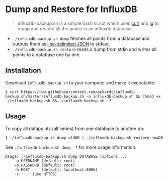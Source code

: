 # Dump and Restore for InfluxDB

> influxdb-backup.sh is a simple bash script which uses [curl](http://curl.haxx.se/) and
> [jq](http://stedolan.github.io/jq/) to dump and restore all the points in an influxdb
> database.

* `./influxdb-backup.sh dump` fetches all points from a database and outputs them as [line-delimited JSON](http://en.wikipedia.org/wiki/Line_Delimited_JSON) to stdout.
* `./influxdb-backup.sh restore` reads a dump from stdin and writes all points to a database one by one.

## Installation

Download `influxdb-backup.sh` to your computer and make it executable:

```
$ curl https://raw.githubusercontent.com/eckardt/influxdb-backup.sh/master/influxdb-backup.sh -o influxdb-backup.sh && chmod +x ./influxdb-backup.sh && ./influxdb-backup.sh -?
```

## Usage

To copy all datapoints (all series) from one database to another do:

```
$ ./influxdb-backup.sh dump oldDB | ./influxdb-backup.sh restore newDB
```

See `./influxdb-backup.sh dump -?` for more usage information:

```
Usage: ./influxdb-backup.sh dump DATABASE [options...]
	-u USERNAME	(default: root)
	-p PASSWORD	(default: root)
	-h HOST		(default: localhost:8086)
	-s		(use HTTPS)
```
